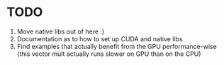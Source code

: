 # TODO

  1)  Move native libs out of here :)
  2)  Documentation as to how to set up CUDA and native libs
  3)  Find examples that actually benefit from the GPU performance-wise (this vector mult actually runs slower on GPU than on the CPU)

